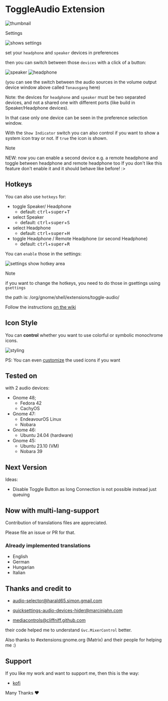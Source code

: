 # ToggleAudio Extension

![thumbnail](img/thumbnail.png)

Settings

![shows settings](img/settings.png)

set your `headphone` and `speaker` devices in preferences

then you can switch between those `devices` with a click of a button:

![speaker](img/speaker.png) ![headphone](img/headphone.png)

(you can see the switch between the audio sources in the volume output device window above called `Tonausgang` here)

 Note: the devices for `headphone` and `speaker` must be two separated devices, and not a shared one with different ports (like build in Speaker/Headphone devices).

 In that case only one device can be seen in the preference selection window.

 With the `Show Indicator` switch you can also control if you want to show a system icon tray or not.
 If `true` the icon is shown.

>[!NOTE]
> NEW: now you can enable a second device e.g. a remote headphone and toggle between headphone and remote headphone too 
> If you don't like this feature don't enable it and it should behave like before! :>

## Hotkeys

 You can also use `hotkeys` for:

* toggle Speaker/ Headphone
  * default: <kbd>ctrl</kbd>+<kbd>super</kbd>+<kbd>T</kbd>
* select Speaker
  * default: <kbd>ctrl</kbd>+<kbd>super</kbd>+<kbd>S</kbd>
* select Headphone
  * default: <kbd>ctrl</kbd>+<kbd>super</kbd>+<kbd>H</kbd>
* toggle Headphone / Remote Headphone (or second Headphone)
  * default: <kbd>ctrl</kbd>+<kbd>super</kbd>+<kbd>R</kbd>

You can `enable` those in the settings:

![settings show hotkey area](img/settings_2.png)

>[!NOTE]
> if you want to change the hotkeys, you need to do those in gsettings using `gsettings`
>
>the path is: /org/gnome/shell/extensions/toggle-audio/
>
>Follow the instructions [on the wiki](https://github.com/Blackstareye/toggleAudio-blackeyeprojects.de/wiki/Changing-hotkeys)

## Icon Style

You can **control** whether you want to use colorful or symbolic monochrome icons.

![styling](img/styling.png)

PS: You can even [customize](https://github.com/Blackstareye/toggleAudio-blackeyeprojects.de/wiki/Styling-and-Customization) the used icons if you want

## Tested on

with 2 audio devices:

* Gnome 48;
  * Fedora 42
  * CachyOS
* Gnome 47:
  * EndeavourOS Linux
  * Nobara
* Gnome 46:
  * Ubuntu 24.04 (hardware)
* Gnome 45:
  * Ubuntu 23.10 (VM)
  * Nobara 39

## Next Version

Ideas:

* Disable Toggle Button as long Connection is not possible instead just queuing  

## Now with multi-lang-support

Contribution of translations files are appreciated.

Please file an issue or PR for that.

### Already implemented translations

* English
* German 
* Hungarian
* Italian

## Thanks and credit to

* [audio-selector@harald65.simon.gmail.com](https://github.com/hs65/Gnome-Shell-Extension-Audio-Selector)
* [quicksettings-audio-devices-hider@marcinjahn.com](https://github.com/marcinjahn/gnome-quicksettings-audio-devices-hider-extension)

* [mediacontrols@cliffniff.github.com](https://github.com/cliffniff/media-controls)

their code helped me to understand `Gvc.MixerControl` better.

Also thanks to #extensions:gnome.org (Matrix) and their people for helping me :)

## Support

If you like my work and want to support me, then this is the way:

* [kofi](https://ko-fi.com/black_eye)

Many Thanks ♥
